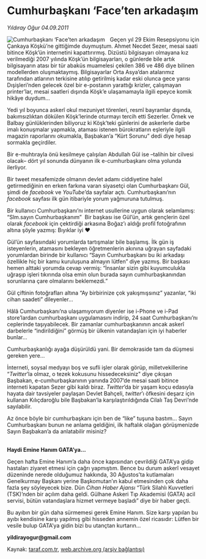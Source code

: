 # Cumhurbaşkanı ‘Face’ten arkadaşım 

*Yıldıray Oğur 04.09.2011*

<div class="yazi"><img align="left" alt="Cumhurbaşkanı ‘Face’ten arkadaşım " border="0" src="http://www.taraf.com.tr/fotoraflar/makaleler/cumhurbaskani-face-ten-arkadasim_6794_orijinal.jpg" style="border-right-width:10px; border-color:#FFFFFF"/><p>Geçen yıl 29 Ekim Resepsiyonu için Çankaya Köşkü’ne gittiğimde duymuştum. Ahmet Necdet Sezer, mesai saati bitince Köşk’ün internetini kapattırırmış. Dizüstü bilgisayarı olmayana kız verilmediği 2007 yılında Köşk’ün bilgisayarları, o günlerde bile artık bilgisayarın atası bir tür abaküs muamelesi çekilen 386 ve 486 diye bilinen modellerden oluşmaktaymış. Bilgisayarlar Orta Asya’dan atalarımız tarafından atlarının terkisine atılıp getirilmiş kadar eski olunca gece yarısı Dışişleri’nden gelecek özel bir e-postanın yarattığı krizler, çalışmayan printer’lar, mesai saatleri dışında Köşk’e ulaşamamayla ilgili epeyce komik hikâye duydum...</p>
<p>Yedi yıl boyunca askerî okul mezuniyet törenleri, resmî bayramlar dışında, bakımsızlıktan dökülen Köşk’lerinde oturmayı tercih etti Sezerler. Örnek ve Balbay günlüklerinden biliyoruz ki Köşk’teki günlerini de askerlerle darbe imalı konuşmalar yapmakla, ataması istenen bürokratların eşleriyle ilgili magazin raporlarını okumakla, Başbakan’a “Kürt Sorunu” dedi diye hesap sormakla geçirdiler.</p>
<p>Bir e-muhtırayla önü kesilmeye çalışılan Abdullah Gül ise –talihin bir cilvesi olacak– dört yıl sonunda dünyanın ilk e-cumhurbaşkanı olma yolunda ilerliyor.</p>
<p>Bir tweet mesafemizde olmanın devlet adamı ciddiyetine halel getirmediğinin en erken farkına varan siyasetçi olan Cumhurbaşkanı Gül, şimdi de <i>facebook</i> ve <i>YouTube</i>’da sayfalar açtı. Cumhurbaşkanı’nın <i>facebook</i> sayfası ilk gün itibariyle yorum yağmuruna tutulmuş. </p>
<p>Bir kullanıcı Cumhurbaşkanı’nı internet usullerine uygun olarak selamlamış: “Slm.sayın Cumhurbaşkanım”  Bir başkası ise Gül’ün, artık gençlerin özel olarak <i>facebook</i> için çektirdiği arkasına Boğaz’ı aldığı profil fotoğrafının altına şöyle yazmış: Bıyıklar iyi ♥ </p>
<p>Gül’ün sayfasındaki yorumlarda tartışmalar bile başlamış. İlk gün iş isteyenlerin, atamasını bekleyen öğretmenlerin akınına uğrayan sayfadaki yorumlardan birinde bir kullanıcı “Sayın Cumhurbaşkanı bu iki arkadaşı özellikle hiç bir kamu kuruluşuna almayın lütfen” diye yazmış. Bir başkası hemen alttaki yorumda cevap vermiş: “İnsanlar sizin gibi kuyumculukla uğraşıp işleri tıkırında olsa emin olun burada sayın cumhurbaşkanından sorunlarına çare olmalarını beklemezdi.”</p>
<p>Gül çiftinin fotoğrafları altına “Ay birbirinize çok yakışmışsınız” yazanlar, “iki cihan saadeti” dileyenler...</p>
<p>Hâlâ Cumhurbaşkanı’na ulaşamıyorum diyenler ise i-Phone ve i-Pad store’lardan cumhurbaşkanı uygulamasını indirip, 24 saat Cumhurbaşkanı’nı ceplerinde taşıyabilecek. Bir zamanlar cumhurbaşkanının ancak askerî darbelerle “indirildiğini” görmüş bir ülkenin vatandaşları için iyi haberler bunlar...</p>
<p>Cumhurbaşkanlığı ayağa düşürüldü yani. Bir demokraside tam da düşmesi gereken yere... </p>
<p>İnterneti, soysal medyayı boş ve sufli işler olarak görüp, milletvekillerine “<i>Twitter</i>’la olmaz, o tezek kokusunu hissedeceksiniz" diye çıkışan Başbakan, e-cumhurbaşkanının yanında 2007’de mesai saati bitince interneti kapatan Sezer gibi kaldı biraz. <i>Twitter</i>’da bir yaşam koçu edasıyla hayata dair tavsiyeler paylaşan Devlet Bahçeli, <i>twitter</i>’ı öfkesini deşarz için kullanan Kılıçdaroğlu bile Başbakan’la karşılaştırıldığında Cilalı Taş Devri’nde sayılabilir. </p>
<p>Az önce böyle bir cumhurbaşkanı için ben de “like” tuşuna bastım... Sayın Cumhurbaşkanı bunun ne anlama geldiğini, ilk haftalık olağan görüşmenizde Sayın Başbakan’a da anlatabilir misiniz? </p>
<p><b><br/>Haydi Emine Hanım GATA’ya...</b></p>
<p>Geçen hafta Emine Hanım’a daha önce kapısından çevrildiği GATA’ya gidip hastaları ziyaret etmesi için çağrı yapmıştım. Bence bu durum askerî vesayet düzeninde nerede olduğumuz hakkında, 30 Ağustos’ta kutlamaları Genelkurmay Başkanı yerine Başkomutan’ın kabul etmesinden çok daha fazla şey söyleyecek bize. Dün <i>Cihan Haber Ajansı </i>“Türk Silahlı Kuvvetleri (TSK)’nden bir açılım daha geldi. Gülhane Askeri Tıp Akademisi (GATA) acil servisi, bütün vatandaşlara hizmet vermeye başladı” diye bir haber geçti. </p>
<p>Bu ayıbın bir gün daha sürmemesi gerek Emine Hanım. Size karşı yapılan bu ayıbı kendisine karşı yapılmış gibi hisseden annemin özel ricasıdır: Lütfen bir vesile bulup GATA’ya gidin bizi bu utançtan kurtarın...</p>
<p><b>yildirayogur@gmail.com</b></p>
</div>

Kaynak: [taraf.com.tr](http://www.taraf.com.tr/yildiray-ogur/makale-cumhurbaskani-face-ten-arkadasim.htm), [web.archive.org (arşiv bağlantısı)](http://web.archive.org/web/20130709183257/http://www.taraf.com.tr/yildiray-ogur/makale-cumhurbaskani-face-ten-arkadasim.htm)
